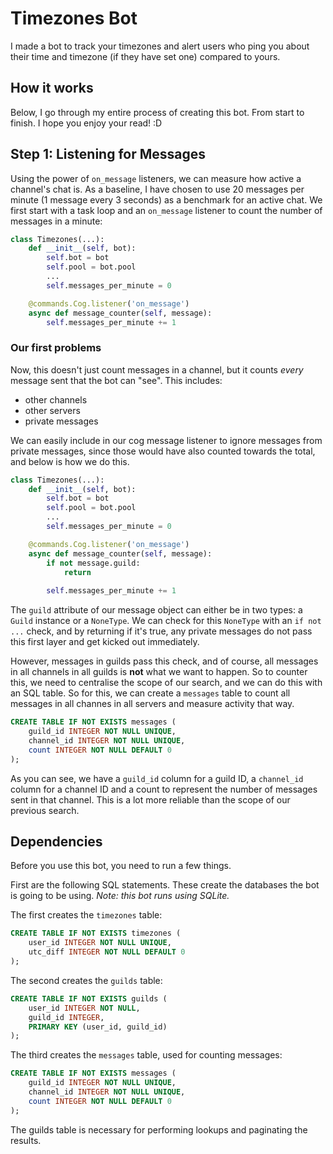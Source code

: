 # Timezones Bot

I made a bot to track your timezones and alert users who ping you about their time and timezone (if they have set one) compared to yours.

## How it works

Below, I go through my entire process of creating this bot. From start to finish.
I hope you enjoy your read! :D

## Step 1: Listening for Messages
Using the power of `on_message` listeners, we can measure how active a channel's chat is. As a baseline, I have chosen to use 20 messages per minute (1 message every 3 seconds) as a benchmark for an active chat. We first start with a task loop and an `on_message` listener to count the number of messages in a minute:
```python
class Timezones(...):
    def __init__(self, bot):
        self.bot = bot
        self.pool = bot.pool
        ...
        self.messages_per_minute = 0

    @commands.Cog.listener('on_message')
    async def message_counter(self, message):
        self.messages_per_minute += 1
```

### Our first problems
Now, this doesn't just count messages in a channel, but it counts _every_ message sent that the bot can "see". This includes:
- other channels
- other servers
- private messages

We can easily include in our cog message listener to ignore messages from private messages, since those would have also counted towards the total, and below is how we do this.
```python
class Timezones(...):
    def __init__(self, bot):
        self.bot = bot
        self.pool = bot.pool
        ...
        self.messages_per_minute = 0

    @commands.Cog.listener('on_message')
    async def message_counter(self, message):
        if not message.guild:
            return
        
        self.messages_per_minute += 1
```

The `guild` attribute of our message object can either be in two types: a `Guild` instance or a `NoneType`. We can check for this `NoneType` with an `if not ...` check, and by returning if it's true, any private messages do not pass this first layer and get kicked out immediately.

However, messages in guilds pass this check, and of course, all messages in all channels in all guilds is **not** what we want to happen. So to counter this, we need to centralise the scope of our search, and we can do this with an SQL table. So for this, we can create a `messages` table to count all messages in all channes in all servers and measure activity that way.
```sql
CREATE TABLE IF NOT EXISTS messages (
    guild_id INTEGER NOT NULL UNIQUE,
    channel_id INTEGER NOT NULL UNIQUE,
    count INTEGER NOT NULL DEFAULT 0
);
```

As you can see, we have a `guild_id` column for a guild ID, a `channel_id` column for a channel ID and a count to represent the number of messages sent in that channel. This is a lot more reliable than the scope of our previous search.


## Dependencies

Before you use this bot, you need to run a few things.

First are the following SQL statements. These create the databases the bot is going to be using.
_Note: this bot runs using SQLite._

The first creates the `timezones` table:
```sql
CREATE TABLE IF NOT EXISTS timezones (
    user_id INTEGER NOT NULL UNIQUE,
    utc_diff INTEGER NOT NULL DEFAULT 0
);
```

The second creates the `guilds` table:
```sql
CREATE TABLE IF NOT EXISTS guilds (
    user_id INTEGER NOT NULL,
    guild_id INTEGER,
    PRIMARY KEY (user_id, guild_id)
);
```

The third creates the `messages` table, used for counting messages:
```sql
CREATE TABLE IF NOT EXISTS messages (
    guild_id INTEGER NOT NULL UNIQUE,
    channel_id INTEGER NOT NULL UNIQUE,
    count INTEGER NOT NULL DEFAULT 0
);
```

The guilds table is necessary for performing lookups and paginating the results.